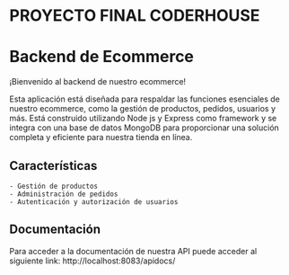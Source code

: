 #                                               PROYECTO FINAL CODERHOUSE

# Backend de Ecommerce

¡Bienvenido al backend de nuestro ecommerce!

Esta aplicación está diseñada para respaldar las funciones esenciales de nuestro ecommerce, como la gestión de productos, pedidos, usuarios y más. Está construido utilizando Node js y Express como framework y se integra con una base de datos MongoDB para proporcionar una solución completa y eficiente para nuestra tienda en línea.

## Características

    - Gestión de productos
    - Administración de pedidos
    - Autenticación y autorización de usuarios


## Documentación

Para acceder a la documentación de nuestra API puede acceder al siguiente link:
    http://localhost:8083/apidocs/
